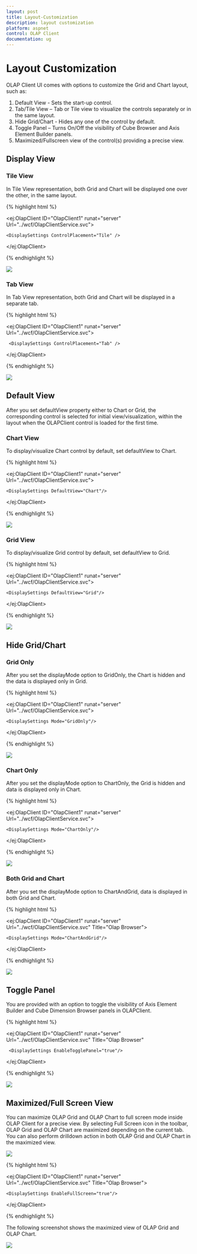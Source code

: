 ```yaml
---
layout: post
title: Layout-Customization
description: layout customization
platform: aspnet
control: OLAP Client
documentation: ug
---
```


# Layout Customization

OLAP Client UI comes with options to customize the Grid and Chart layout, such as:

1. Default View - Sets the start-up control. 
2. Tab/Tile View – Tab or Tile view to visualize the controls separately or in the same layout. 
3. Hide Grid/Chart - Hides any one of the control by default. 
4. Toggle Panel – Turns On/Off the visibility of Cube Browser and Axis Element Builder panels.  
5. Maximized/Fullscreen view of the control(s) providing a precise view.

## Display View


### Tile View

In Tile View representation, both Grid and Chart will be displayed one over the other, in the same layout. 


{% highlight html %}



<ej:OlapClient ID="OlapClient1" runat="server" Url="../wcf/OlapClientService.svc">

    <DisplaySettings ControlPlacement="Tile" />

</ej:OlapClient>

{% endhighlight  %}


![](Layout-Customization_images/Layout-Customization_img1.png) 



### Tab View

In Tab View representation, both Grid and Chart will be displayed in a separate tab.


{% highlight html %}





<ej:OlapClient ID="OlapClient1" runat="server" Url="../wcf/OlapClientService.svc">

     <DisplaySettings ControlPlacement="Tab" />

 </ej:OlapClient>

{% endhighlight %}


![](Layout-Customization_images/Layout-Customization_img2.png) 



## Default View

After you set defaultView property either to Chart or Grid, the corresponding control is selected for initial view/visualization, within the layout when the OLAPClient control is loaded for the first time. 

### Chart View

To display/visualize Chart control by default, set defaultView to Chart.


{% highlight html %}



<ej:OlapClient ID="OlapClient1" runat="server" Url="../wcf/OlapClientService.svc">

    <DisplaySettings DefaultView="Chart"/>

</ej:OlapClient>


{% endhighlight %}

 ![](Layout-Customization_images/Layout-Customization_img3.png) 



### Grid View

To display/visualize Grid control by default, set defaultView to Grid.


{% highlight html %}



 <ej:OlapClient ID="OlapClient1" runat="server" Url="../wcf/OlapClientService.svc">

    <DisplaySettings DefaultView="Grid"/>

</ej:OlapClient>

{% endhighlight  %}


![](Layout-Customization_images/Layout-Customization_img4.png) 



## Hide Grid/Chart

### Grid Only

After you set the displayMode option to GridOnly, the Chart is hidden and the data is displayed only in Grid.



{% highlight html %}



 <ej:OlapClient ID="OlapClient1" runat="server" Url="../wcf/OlapClientService.svc">

    <DisplaySettings Mode="GridOnly"/>

</ej:OlapClient>

{% endhighlight  %}


![](Layout-Customization_images/Layout-Customization_img5.png) 



### Chart Only

After you set the displayMode option to ChartOnly, the Grid is hidden and data is displayed only in Chart.



{% highlight html %}



<ej:OlapClient ID="OlapClient1" runat="server" Url="../wcf/OlapClientService.svc">

    <DisplaySettings Mode="ChartOnly"/>

</ej:OlapClient>


{% endhighlight %}

![](Layout-Customization_images/Layout-Customization_img6.png) 



### Both Grid and Chart

After you set the displayMode option to ChartAndGrid, data is displayed in both Grid and Chart.


{% highlight html %}



<ej:OlapClient ID="OlapClient1" runat="server" Url="../wcf/OlapClientService.svc" Title="Olap Browser">

    <DisplaySettings Mode="ChartAndGrid"/>

</ej:OlapClient>

{% endhighlight %}


![](Layout-Customization_images/Layout-Customization_img7.png) 



## Toggle Panel

You are provided with an option to toggle the visibility of Axis Element Builder and Cube Dimension Browser panels in OLAPClient.


{% highlight html %}





<ej:OlapClient ID="OlapClient1" runat="server" Url="../wcf/OlapClientService.svc" Title="Olap Browser"

     <DisplaySettings EnableTogglePanel="true"/>

 </ej:OlapClient>

{% endhighlight %}


![](Layout-Customization_images/Layout-Customization_img8.png) 



## Maximized/Full Screen View

You can maximize OLAP Grid and OLAP Chart to full screen mode inside OLAP Client for a precise view. By selecting Full Screen icon in the toolbar, OLAP Grid and OLAP Chart are maximized depending on the current tab. You can also perform drilldown action in both OLAP Grid and OLAP Chart in the maximized view.



 ![](Layout-Customization_images/Layout-Customization_img9.png) 



{% highlight html %}



<ej:OlapClient ID="OlapClient1" runat="server" Url="../wcf/OlapClientService.svc" Title="Olap Browser">

    <DisplaySettings EnableFullScreen="true"/>

</ej:OlapClient>

{% endhighlight  %}



The following screenshot shows the maximized view of OLAP Grid and OLAP Chart.



![](Layout-Customization_images/Layout-Customization_img10.png) 



